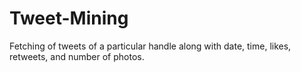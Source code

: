 # Tweet-Mining
Fetching of tweets of a particular handle along with date, time, likes, retweets, and number of photos.
